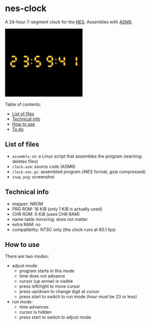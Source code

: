 # nes-clock
A 24-hour 7-segment clock for the [NES](https://en.wikipedia.org/wiki/Nintendo_Entertainment_System). Assembles with [ASM6](https://www.romhacking.net/utilities/674/).

![screenshot](snap.png)

Table of contents:
* [List of files](#list-of-files)
* [Technical info](#technical-info)
* [How to use](#how-to-use)
* [To do](#to-do)

## List of files
* `assemble.sh`: a Linux script that assembles the program (warning: deletes files)
* `clock.asm`: source code (ASM6)
* `clock.nes.gz`: assembled program (iNES format, gzip compressed)
* `snap.png`: screenshot

## Technical info
* mapper: NROM
* PRG ROM: 16 KiB (only 1 KiB is actually used)
* CHR ROM: 0 KiB (uses CHR RAM)
* name table mirroring: does not matter
* extra RAM: no
* compatibility: NTSC only (the clock runs at 60.1 fps)

## How to use
There are two modes:
* adjust mode:
  * program starts in this mode
  * time does not advance
  * cursor (up arrow) is visible
  * press left/right to move cursor
  * press up/down to change digit at cursor
  * press start to switch to run mode (hour must be 23 or less)
* run mode:
  * time advances
  * cursor is hidden
  * press start to switch to adjust mode
